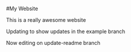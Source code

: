 #My Website

This is a really awesome website

Updating to show updates in the example branch

Now editing on update-readme branch
